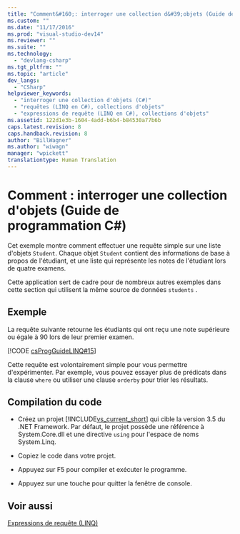 ```yaml
---
title: "Comment&#160;: interroger une collection d&#39;objets (Guide de programmation&#160;C#) | Microsoft Docs"
ms.custom: ""
ms.date: "11/17/2016"
ms.prod: "visual-studio-dev14"
ms.reviewer: ""
ms.suite: ""
ms.technology: 
  - "devlang-csharp"
ms.tgt_pltfrm: ""
ms.topic: "article"
dev_langs: 
  - "CSharp"
helpviewer_keywords: 
  - "interroger une collection d'objets (C#)"
  - "requêtes (LINQ en C#), collections d'objets"
  - "expressions de requête (LINQ en C#), collections d'objets"
ms.assetid: 122d1e3b-1604-4add-b6b4-b84530a77b6b
caps.latest.revision: 8
caps.handback.revision: 8
author: "BillWagner"
ms.author: "wiwagn"
manager: "wpickett"
translationtype: Human Translation
---
```

# Comment&#160;: interroger une collection d&#39;objets (Guide de programmation&#160;C#)
Cet exemple montre comment effectuer une requête simple sur une liste d'objets `Student`.  Chaque objet `Student` contient des informations de base à propos de l'étudiant, et une liste qui représente les notes de l'étudiant lors de quatre examens.  
  
 Cette application sert de cadre pour de nombreux autres exemples dans cette section qui utilisent la même source de données `students` .  
  
## Exemple  
 La requête suivante retourne les étudiants qui ont reçu une note supérieure ou égale à 90 lors de leur premier examen.  
  
 [!CODE [csProgGuideLINQ#15](../CodeSnippet/VS_Snippets_VBCSharp/csProgGuideLINQ#15)]  
  
 Cette requête est volontairement simple pour vous permettre d'expérimenter.  Par exemple, vous pouvez essayer plus de prédicats dans la clause `where` ou utiliser une clause `orderby` pour trier les résultats.  
  
## Compilation du code  
  
-   Créez un projet [!INCLUDE[vs_current_short](../../../csharp/programming-guide/classes-and-structs/includes/vs_current_short_md.md)] qui cible la version 3.5 du .NET Framework.  Par défaut, le projet possède une référence à System.Core.dll et une directive `using` pour l'espace de noms System.Linq.  
  
-   Copiez le code dans votre projet.  
  
-   Appuyez sur F5 pour compiler et exécuter le programme.  
  
-   Appuyez sur une touche pour quitter la fenêtre de console.  
  
## Voir aussi  
 [Expressions de requête \(LINQ\)](../../../csharp/programming-guide/linq-query-expressions/index.md)